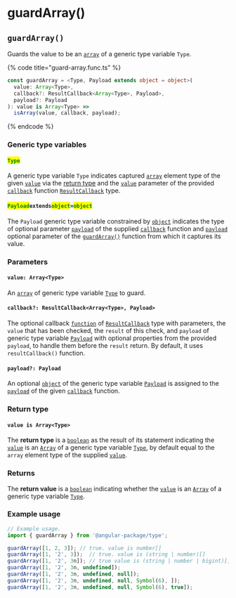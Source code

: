 # guardArray()

## `guardArray()`

Guards the value to be an [`array`](https://developer.mozilla.org/en-US/docs/Web/JavaScript/Reference/Global\_Objects/Array) of a generic type variable `Type`.

{% code title="guard-array.func.ts" %}
```typescript
const guardArray = <Type, Payload extends object = object>(
  value: Array<Type>,
  callback?: ResultCallback<Array<Type>, Payload>,
  payload?: Payload
): value is Array<Type> =>
  isArray(value, callback, payload);
```
{% endcode %}

### Generic type variables

#### <mark style="color:green;">**`Type`**</mark>

A generic type variable `Type` indicates captured [`array`](https://www.typescriptlang.org/docs/handbook/basic-types.html#array) element type of the given [`value`](guardarray.md#value-array-less-than-type-greater-than) via the [return type](guardarray.md#return-type) and the [`value`](../type/resultcallback.md#value-value) parameter of the provided [`callback`](guardarray.md#callback-resultcallback-less-than-array-less-than-type-greater-than-payload-greater-than) function [`ResultCallback`](../type/resultcallback.md) type.

#### <mark style="color:green;">**`Payload`**</mark>**`extends`**<mark style="color:green;">**`object`**</mark>**`=`**<mark style="color:green;">**`object`**</mark>

The `Payload` generic type variable constrained by [`object`](https://www.typescriptlang.org/docs/handbook/basic-types.html#object) indicates the type of optional parameter [`payload`](../type/resultcallback.md#payload-payload) of the supplied [`callback`](guardarray.md#callback-resultcallback-less-than-type-payload-greater-than) function and [`payload`](guardarray.md#payload-payload) optional parameter of the [`guardArray()`](guardarray.md#guardarray) function from which it captures its value.

### Parameters

#### `value: Array<Type>`

An [`array`](https://developer.mozilla.org/en-US/docs/Web/JavaScript/Reference/Global\_Objects/Array) of generic type variable [`Type`](guardarray.md#type-any) to guard.

#### `callback?: ResultCallback<Array<Type>, Payload>`

The optional callback [`function`](https://developer.mozilla.org/en-US/docs/Web/JavaScript/Guide/Functions) of [`ResultCallback`](../type/resultcallback.md) type with parameters, the `value` that has been checked, the `result` of this check, and `payload` of generic type variable [`Payload`](guardarray.md#payloadextendsobject-object) with optional properties from the provided `payload`, to handle them before the `result` return. By default, it uses `resultCallback()` function.

#### `payload?: Payload`

An optional [`object`](https://developer.mozilla.org/en-US/docs/Web/JavaScript/Reference/Global\_Objects/Object) of the generic type variable [`Payload`](guardarray.md#payloadextendsobject-object) is assigned to the [`payload`](../type/resultcallback.md#payload-payload) of the given [`callback`](guardarray.md#callback-resultcallback-less-than-bigint-payload-greater-than) function.

### Return type

#### `value is Array<Type>`

The **return type** is a [`boolean`](https://www.typescriptlang.org/docs/handbook/basic-types.html#boolean) as the result of its statement indicating the [`value`](guardarray.md#value-array-less-than-type-greater-than) is an [`Array`](https://www.typescriptlang.org/docs/handbook/basic-types.html#array) of a generic type variable [`Type`](guardarray.md#type), by default equal to the `array` element type of the supplied [`value`](guardarray.md#value-array-less-than-type-greater-than).

### Returns

The **return value** is a [`boolean`](https://developer.mozilla.org/en-US/docs/Web/JavaScript/Reference/Global\_Objects/Boolean) indicating whether the [`value`](guardarray.md#value-array-less-than-type-greater-than) is an [`Array`](https://developer.mozilla.org/en-US/docs/Web/JavaScript/Reference/Global\_Objects/Array) of a generic type variable [`Type`](guardarray.md#type-any).

### Example usage

```typescript
// Example usage.
import { guardArray } from '@angular-package/type';

guardArray([1, 2, 3]); // true. value is number[]
guardArray([1, '2', 3]);  // true. value is (string | number)[]
guardArray([1, '2', 3n]); // true value is (string | number | bigint)[]
guardArray([1, '2', 3n, undefined]);
guardArray([1, '2', 3n, undefined, null]);
guardArray([1, '2', 3n, undefined, null, Symbol(6), ]);
guardArray([1, '2', 3n, undefined, null, Symbol(6), true]);
```
